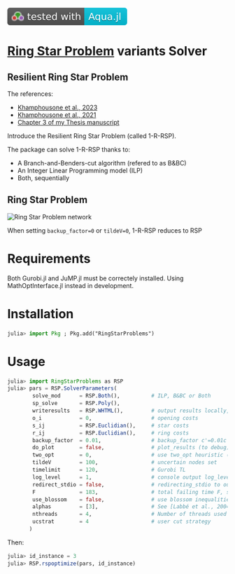 [![Aqua QA](https://raw.githubusercontent.com/JuliaTesting/Aqua.jl/master/badge.svg)](https://github.com/JuliaTesting/Aqua.jl)

# [Ring Star Problem](https://en.wikipedia.org/wiki/Ring_star_problem) variants Solver

## Resilient Ring Star Problem
The references:
 - [Khamphousone et al., 2023](https://hal.science/hal-04286851) 
 - [Khamphousone et al., 2021](https://hal.science/hal-03211922/)
 - [Chapter 3 of my Thesis manuscript](https://theses.hal.science/tel-04319443)

Introduce the Resilient Ring Star Problem (called 1-R-RSP).

The package can solve 1-R-RSP thanks to:
 - A Branch-and-Benders-cut algorithm (refered to as B&BC)
 - An Integer Linear Programming model (ILP)
 - Both, sequentially

## Ring Star Problem

![Ring Star Problem network](https://upload.wikimedia.org/wikipedia/commons/thumb/9/9f/Ring_Star_Problem_solution.svg/360px-Ring_Star_Problem_solution.svg.png?20240712195658)

When setting `backup_factor=0` or `tildeV=0`, 1-R-RSP reduces to RSP

# Requirements

Both Gurobi.jl and JuMP.jl must be correctely installed. Using MathOptInterface.jl instead in development.

# Installation
```julia
julia> import Pkg ; Pkg.add("RingStarProblems")
```

# Usage
```julia
julia> import RingStarProblems as RSP
julia> pars = RSP.SolverParameters(
        solve_mod      = RSP.Both(),          # ILP, B&BC or Both
        sp_solve       = RSP.Poly(),
        writeresults   = RSP.WHTML(),         # output results locally, html or no output ""
        o_i            = 0,                   # opening costs
        s_ij           = RSP.Euclidian(),     # star costs
        r_ij           = RSP.Euclidian(),     # ring costs
        backup_factor  = 0.01,                # backup_factor c'=0.01c and d'=0.01c
        do_plot        = false,               # plot_results (to debug)
        two_opt        = 0,                   # use two_opt heuristic (not functional yet)
        tildeV         = 100,                 # uncertain nodes set
        timelimit      = 120,                 # Gurobi TL
        log_level      = 1,                   # console output log_level
        redirect_stdio = false,               # redirecting_stdio to output file
        F              = 183,                 # total failing time F, see PhD manuscript
        use_blossom    = false,               # use blossom inequalities (not functional yet)
        alphas         = [3],                 # See [Labbé et al., 2004](ttps://doi.org/10.1002/net.10114)
        nthreads       = 4,                   # Number of threads used in GUROBI, set 0 for maximum number of available threads
        ucstrat        = 4                    # user cut strategy
       )
```
Then:
```julia
julia> id_instance = 3
julia> RSP.rspoptimize(pars, id_instance)
```

